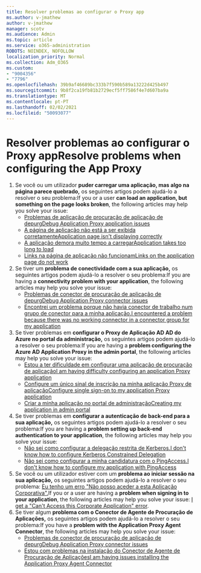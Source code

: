 ```yaml
---
title: Resolver problemas ao configurar o Proxy app
ms.author: v-jmathew
author: v-jmathew
manager: scotv
ms.audience: Admin
ms.topic: article
ms.service: o365-administration
ROBOTS: NOINDEX, NOFOLLOW
localization_priority: Normal
ms.collection: Adm_O365
ms.custom:
- "9004356"
- "7796"
ms.openlocfilehash: 39b9af46689bc333b7f590b589a13222d425b497
ms.sourcegitcommit: 9b8f2ca19fb81b2729ecf5ff7586f4e7d607ba9a
ms.translationtype: MT
ms.contentlocale: pt-PT
ms.lasthandoff: 02/02/2021
ms.locfileid: "50093077"
---
```

# <a name="resolve-problems-when-configuring-the-app-proxy"></a><span data-ttu-id="7d9d5-102">Resolver problemas ao configurar o Proxy app</span><span class="sxs-lookup"><span data-stu-id="7d9d5-102">Resolve problems when configuring the App Proxy</span></span>

1. <span data-ttu-id="7d9d5-103">Se você ou um utilizador **puder carregar uma aplicação, mas algo na página parece quebrado,** os seguintes artigos podem ajudá-lo a resolver o seu problema:</span><span class="sxs-lookup"><span data-stu-id="7d9d5-103">If you or a user **can load an application, but something on the page looks broken**, the following articles may help you solve your issue:</span></span>
    - [<span data-ttu-id="7d9d5-104">Problemas de aplicação de procuração de aplicação de depurg</span><span class="sxs-lookup"><span data-stu-id="7d9d5-104">Debug Application Proxy application issues</span></span>](https://docs.microsoft.com/azure/active-directory/manage-apps/application-proxy-debug-apps)
    - [<span data-ttu-id="7d9d5-105">A página de aplicação não está a ser exibida corretamente</span><span class="sxs-lookup"><span data-stu-id="7d9d5-105">Application page isn't displaying correctly</span></span>](https://docs.microsoft.com/azure/active-directory/application-proxy-page-appearance-broken-problem)
    - [<span data-ttu-id="7d9d5-106">A aplicação demora muito tempo a carregar</span><span class="sxs-lookup"><span data-stu-id="7d9d5-106">Application takes too long to load</span></span>](https://docs.microsoft.com/azure/active-directory/application-proxy-page-load-speed-problem)
    - [<span data-ttu-id="7d9d5-107">Links na página de aplicação não funcionam</span><span class="sxs-lookup"><span data-stu-id="7d9d5-107">Links on the application page do not work</span></span>](https://docs.microsoft.com/azure/active-directory/application-proxy-page-links-broken-problem)
2. <span data-ttu-id="7d9d5-108">Se tiver um **problema de conectividade com a sua aplicação,** os seguintes artigos podem ajudá-lo a resolver o seu problema:</span><span class="sxs-lookup"><span data-stu-id="7d9d5-108">If you are having a **connectivity problem with your application**, the following articles may help you solve your issue:</span></span>
    - [<span data-ttu-id="7d9d5-109">Problemas de conector de procuração de aplicação de depurg</span><span class="sxs-lookup"><span data-stu-id="7d9d5-109">Debug Application Proxy connector issues</span></span>](https://docs.microsoft.com/azure/active-directory/manage-apps/application-proxy-debug-connectors)
    - [<span data-ttu-id="7d9d5-110">Encontrei um problema porque não havia conector de trabalho num grupo de conector para a minha aplicação.</span><span class="sxs-lookup"><span data-stu-id="7d9d5-110">I encountered a problem because there was no working connector in a connector group for my application</span></span>](https://docs.microsoft.com/azure/active-directory/application-proxy-connectivity-no-working-connector)
3. <span data-ttu-id="7d9d5-111">Se tiver problemas em **configurar o Proxy de Aplicação AD AD do Azure no portal da administração,** os seguintes artigos podem ajudá-lo a resolver o seu problema:</span><span class="sxs-lookup"><span data-stu-id="7d9d5-111">If you are having a **problem configuring the Azure AD Application Proxy in the admin portal**, the following articles may help you solve your issue:</span></span>
    - [<span data-ttu-id="7d9d5-112">Estou a ter dificuldade em configurar uma aplicação de procuração de aplicação</span><span class="sxs-lookup"><span data-stu-id="7d9d5-112">I am having difficulty configuring an application Proxy application</span></span>](https://docs.microsoft.com/azure/active-directory/application-proxy-config-how-to)
    - [<span data-ttu-id="7d9d5-113">Configure um único sinal de inscrição na minha aplicação Proxy de aplicação</span><span class="sxs-lookup"><span data-stu-id="7d9d5-113">Configure single sign-on to my application Proxy application</span></span>](https://docs.microsoft.com/azure/active-directory/application-proxy-config-sso-how-to)
    - [<span data-ttu-id="7d9d5-114">Criar a minha aplicação no portal de administração</span><span class="sxs-lookup"><span data-stu-id="7d9d5-114">Creating my application in admin portal</span></span>](https://docs.microsoft.com/azure/active-directory/application-proxy-config-problem)
4. <span data-ttu-id="7d9d5-115">Se tiver problemas em **configurar a autenticação de back-end para a sua aplicação,** os seguintes artigos podem ajudá-lo a resolver o seu problema:</span><span class="sxs-lookup"><span data-stu-id="7d9d5-115">If you are having a **problem setting up back-end authentication to your application**, the following articles may help you solve your issue:</span></span>
    - [<span data-ttu-id="7d9d5-116">Não sei como configurar a delegação restrita de Kerberos.</span><span class="sxs-lookup"><span data-stu-id="7d9d5-116">I don't know how to configure Kerberos Constrained Delegation</span></span>](https://docs.microsoft.com/azure/active-directory/application-proxy-back-end-kerberos-constrained-delegation-how-to)
    - [<span data-ttu-id="7d9d5-117">Não sei como configurar a minha candidatura com o PingAccess.</span><span class="sxs-lookup"><span data-stu-id="7d9d5-117">I don't know how to configure my application with PingAccess</span></span>](https://docs.microsoft.com/azure/active-directory/application-proxy-back-end-ping-access-how-to)
5. <span data-ttu-id="7d9d5-118">Se você ou um utilizador estiver com um **problema ao iniciar sessão na sua aplicação,** os seguintes artigos podem ajudá-lo a resolver o seu problema: [Eu tenho um erro "Não posso aceder a esta Aplicação Corporativa".](https://docs.microsoft.com/azure/active-directory/application-proxy-sign-in-bad-gateway-timeout-error)</span><span class="sxs-lookup"><span data-stu-id="7d9d5-118">If you or a user are having a **problem when signing in to your application**, the following articles may help you solve your issue: [I get a "Can't Access this Corporate Application" error](https://docs.microsoft.com/azure/active-directory/application-proxy-sign-in-bad-gateway-timeout-error).</span></span>
6. <span data-ttu-id="7d9d5-119">Se tiver algum **problema com o Conector de Agente de Procuração de Aplicações,** os seguintes artigos podem ajudá-lo a resolver o seu problema:</span><span class="sxs-lookup"><span data-stu-id="7d9d5-119">If you have a **problem with the Application Proxy Agent Connector**, the following articles may help you solve your issue:</span></span>
    - [<span data-ttu-id="7d9d5-120">Problemas de conector de procuração de aplicação de depurg</span><span class="sxs-lookup"><span data-stu-id="7d9d5-120">Debug Application Proxy connector issues</span></span>](https://docs.microsoft.com/azure/active-directory/manage-apps/application-proxy-debug-connectors)
    - [<span data-ttu-id="7d9d5-121">Estou com problemas na instalação do Conector de Agente de Procuração de Aplicações</span><span class="sxs-lookup"><span data-stu-id="7d9d5-121">I am having issues installing the Application Proxy Agent Connector</span></span>](https://docs.microsoft.com/azure/active-directory/application-proxy-connector-installation-problem)

